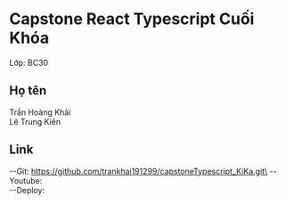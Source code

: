 # Capstone React Typescript Cuối Khóa

Lớp: BC30 
## Họ tên
Trần Hoàng Khải \
Lê Trung Kiên 

## Link
--Git: https://github.com/trankhai191299/capstoneTypescript_KiKa.git\
--Youtube: \
--Deploy: 